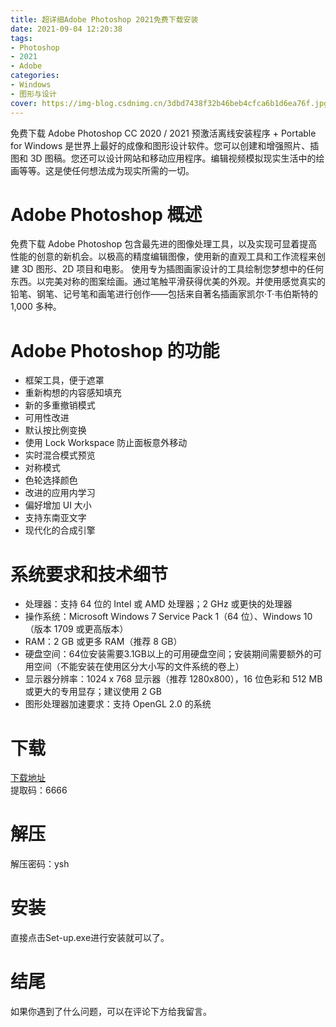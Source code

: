 ```yaml
---
title: 超详细Adobe Photoshop 2021免费下载安装
date: 2021-09-04 12:20:38
tags:
- Photoshop
- 2021
- Adobe
categories:
- Windows 
- 图形与设计
cover: https://img-blog.csdnimg.cn/3dbd7438f32b46beb4cfca6b1d6ea76f.jpg
---
```


免费下载 Adob​​e Photoshop CC 2020 / 2021 预激活离线安装程序 + Portable for Windows 是世界上最好的成像和图形设计软件。您可以创建和增强照片、插图和 3D 图稿。您还可以设计网站和移动应用程序。编辑视频模拟现实生活中的绘画等等。这是使任何想法成为现实所需的一切。

# Adobe Photoshop 概述
免费下载 Adob​​e Photoshop 包含最先进的图像处理工具，以及实现可显着提高性能的创意的新机会。以极高的精度编辑图像，使用新的直观工具和工作流程来创建 3D 图形、2D 项目和电影。
使用专为插图画家设计的工具绘制您梦想中的任何东西。以完美对称的图案绘画。通过笔触平滑获得优美的外观。并使用感觉真实的铅笔、钢笔、记号笔和画笔进行创作——包括来自著名插画家凯尔·T·韦伯斯特的 1,000 多种。

# Adobe Photoshop 的功能
- 框架工具，便于遮罩
- 重新构想的内容感知填充
- 新的多重撤销模式
- 可用性改进
- 默认按比例变换
- 使用 Lock Workspace 防止面板意外移动
- 实时混合模式预览
- 对称模式
- 色轮选择颜色
- 改进的应用内学习
- 偏好增加 UI 大小
- 支持东南亚文字
- 现代化的合成引擎

# 系统要求和技术细节
- 处理器：支持 64 位的 Intel 或 AMD 处理器；2 GHz 或更快的处理器
- 操作系统：Microsoft Windows 7 Service Pack 1（64 位）、Windows 10（版本 1709 或更高版本）
- RAM：2 GB 或更多 RAM（推荐 8 GB）
- 硬盘空间：64位安装需要3.1GB以上的可用硬盘空间；安装期间需要额外的可用空间（不能安装在使用区分大小写的文件系统的卷上）
- 显示器分辨率：1024 x 768 显示器（推荐 1280x800），16 位色彩和 512 MB 或更大的专用显存；建议使用 2 GB
- 图形处理器加速要求：支持 OpenGL 2.0 的系统

# 下载
[下载地址](https://pan.baidu.com/s/12ipJjIgxgm9cxgCOByV6oQ)   
 提取码：6666

# 解压
解压密码：ysh

# 安装
直接点击Set-up.exe进行安装就可以了。

# 结尾
如果你遇到了什么问题，可以在评论下方给我留言。
